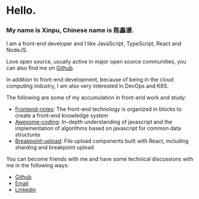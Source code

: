 
# Hello.

### My name is Xinpu, Chinese name is 陈鑫谱.

I am a front-end developer and I like JavaScript, TypeScript, React and NodeJS.

Love open source, usually active in major open source communities, you can also find me on [Github](https://github.com/xinpuchen).

In addition to front-end development, because of being in the cloud computing industry, I am also very interested in DevOps and K8S.

The following are some of my accumulation in front-end work and study:

- [Frontend-notes](https://github.com/xinpuchen/frontend-notes): The front-end technology is organized in blocks to create a front-end knowledge system
- [Awesome-coding](https://github.com/xinpuchen/awesome-coding): In-depth understanding of javascript and the implementation of algorithms based on javascript for common data structures
- [Breakpoint-upload](https://github.com/xinpuchen/breakpoint-upload): File upload components built with React, including sharding and breakpoint upload

You can become friends with me and have some technical discussions with me in the following ways:

- [Github](https://github.com/xinpuchen)
- [Email](mailto:xinpu95@gmail.com)
- [Linkedin](https://www.linkedin.com/in/xinpuchen/)
